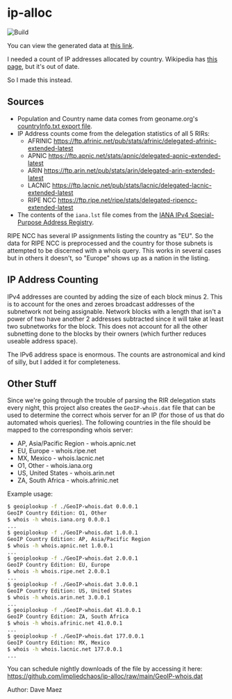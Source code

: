 # ip-alloc

![Build](https://img.shields.io/github/workflow/status/impliedchaos/ip-alloc/IP%20Allocation%20data%20build?logo=github)

You can view the generated data at [this link](https://impliedchaos.github.io/ip-alloc/).

I needed a count of IP addresses allocated by country.  Wikipedia has [this page](https://en.wikipedia.org/wiki/List_of_countries_by_IPv4_address_allocation),
but it's out of date.

So I made this instead.

## Sources

* Population and Country name data comes from geoname.org's [countryInfo.txt export file](https://download.geonames.org/export/dump/countryInfo.txt).
* IP Address counts come from the delegation statistics of all 5 RIRs:
  * AFRINIC <https://ftp.afrinic.net/pub/stats/afrinic/delegated-afrinic-extended-latest>
  * APNIC <https://ftp.apnic.net/stats/apnic/delegated-apnic-extended-latest>
  * ARIN <https://ftp.arin.net/pub/stats/arin/delegated-arin-extended-latest>
  * LACNIC <https://ftp.lacnic.net/pub/stats/lacnic/delegated-lacnic-extended-latest>
  * RIPE NCC <https://ftp.ripe.net/ripe/stats/delegated-ripencc-extended-latest>
* The contents of the `iana.lst` file comes from the [IANA IPv4 Special-Purpose Address Registry](https://www.iana.org/assignments/iana-ipv4-special-registry/iana-ipv4-special-registry.xhtml).

RIPE NCC has several IP assignments listing the country as "EU".  So the data for RIPE NCC is preprocessed and the country for those subnets is attempted to be discerned with a whois query.  This works in several cases but in others it doesn't, so "Europe" shows up as a nation in the listing.

## IP Address Counting

IPv4 addresses are counted by adding the size of each block minus 2.  This is to account for the ones and zeroes broadcast addresses of the subnetwork not being assignable.  Network blocks with a length that isn't a power of two have another 2 addresses subtracted since it will take at least two subnetworks for the block. This does not account for all the other subnetting done to the blocks by their owners (which further reduces useable address space).

The IPv6 address space is enormous.  The counts are astronomical and kind of silly, but I added it for completeness.

## Other Stuff

Since we're going through the trouble of parsing the RIR delegation stats every night, this project also creates the `GeoIP-whois.dat` file that can be used to determine the correct whois server for an IP (for those of us that do automated whois queries).  The following countries in the file should be mapped to the corresponding whois server:

* AP, Asia/Pacific Region - whois.apnic.net
* EU, Europe - whois.ripe.net
* MX, Mexico - whois.lacnic.net
* O1, Other - whois.iana.org
* US, United States - whois.arin.net
* ZA, South Africa - whois.afrinic.net

Example usage:

```bash
$ geoiplookup -f ./GeoIP-whois.dat 0.0.0.1
GeoIP Country Edition: O1, Other
$ whois -h whois.iana.org 0.0.0.1
...
$ geoiplookup -f ./GeoIP-whois.dat 1.0.0.1
GeoIP Country Edition: AP, Asia/Pacific Region
$ whois -h whois.apnic.net 1.0.0.1
...
$ geoiplookup -f ./GeoIP-whois.dat 2.0.0.1
GeoIP Country Edition: EU, Europe
$ whois -h whois.ripe.net 2.0.0.1
...
$ geoiplookup -f ./GeoIP-whois.dat 3.0.0.1
GeoIP Country Edition: US, United States
$ whois -h whois.arin.net 3.0.0.1
...
$ geoiplookup -f ./GeoIP-whois.dat 41.0.0.1
GeoIP Country Edition: ZA, South Africa
$ whois -h whois.afrinic.net 41.0.0.1
...
$ geoiplookup -f ./GeoIP-whois.dat 177.0.0.1
GeoIP Country Edition: MX, Mexico
$ whois -h whois.lacnic.net 177.0.0.1
...

```

You can schedule nightly downloads of the file by accessing it here: <https://github.com/impliedchaos/ip-alloc/raw/main/GeoIP-whois.dat>

Author: Dave Maez
